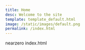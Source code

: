 ```yaml
---
title: Home
desc: Welcome to the site
template: template_default.html
image: /static/images/default.png
permalink: /index.html
---
```

nearzero index.html

